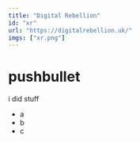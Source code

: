 ```yaml
---
title: "Digital Rebellion"
id: "xr"
url: "https://digitalrebellion.uk/"
imgs: ["xr.png"]
---
```


# pushbullet

i did stuff

- a
- b
- c
